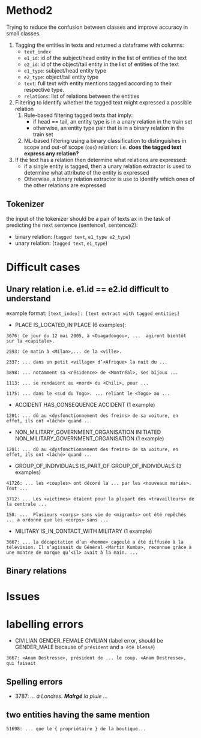 # Method2
Trying to reduce the confusion between classes and improve accuracy in small classes.

1. Tagging the entities in texts and returned a dataframe with columns:
    - `text_index`
    - `e1_id`: id of the subject/head entity in the list of entities of the text
    - `e2_id`: id of the object/tail entity in the list of entities of the text
    - `e1_type`: subject/head entity type
    - `e2_type`: object/tail entity type
    - `text`: full text with entity mentions tagged according to their respective type.
    - `relations`: list of relations between the entities
2. Filtering to identify whether the tagged text might expressed a possible relation
    1. Rule-based filtering tagged texts that imply:
        - if head == tail, an entity type is in a unary relation in the train set
        - otherwise, an entity type pair that is in a binary relation in the train set
    2. ML-based filtering using a binary classification to distinguishes in scope and out-of scope (`oos`) relation: i.e. **does the tagged text express any relation?**
3. If the text has a relation then determine what relations are expressed:
    - if a single entity is tagged, then a unary relation extractor is used to determine what attribute of the entity is expressed
    - Otherwise, a binary relation extractor is use to identify which ones of the other relations are expressed


## Tokenizer
the input of the tokenizer should be a pair of texts ax in the task of predicting the next sentence (sentence1, sentence2):
- binary relation: (`tagged text`, `e1_type e2_type`)
- unary relation: (`tagged text`, `e1_type`)


# Difficult cases

## Unary relation i.e. e1.id == e2.id difficult to understand
example format: `[text_index]: [text extract with tagged entities]`
- PLACE IS_LOCATED_IN PLACE (6 examples): 
````
3676: Ce jour du 12 mai 2005, à <Ouagadougou>, ...  agiront bientôt sur la <capitale>.

2593: Ce matin à <Milan>,... de la <ville>.

2337: ... dans un petit <village> d’<Afrique> la nuit du ...

3898: ... notamment sa <résidence> de <Montréal>, ses bijoux ...

1113: ... se rendaient au <nord> du <Chili>, pour ...

1175: ... dans le <sud du Togo>. ... reliant le <Togo> au ...
````

- ACCIDENT	HAS_CONSEQUENCE	ACCIDENT (1 example)
````
1201: ... dû au <dysfonctionnement des freins> de sa voiture, en effet, ils ont <lâché> quand ...
````

- NON_MILITARY_GOVERNMENT_ORGANISATION	INITIATED	NON_MILITARY_GOVERNMENT_ORGANISATION (1 example)
````
1201: ... dû au <dysfonctionnement des freins> de sa voiture, en effet, ils ont <lâché> quand ...
````

- GROUP_OF_INDIVIDUALS	IS_PART_OF	GROUP_OF_INDIVIDUALS (3 examples)
````
41726: ... les <couples> ont décoré la ... par les <nouveaux mariés>. Tout ...

3712: ... Les <victimes> étaient pour la plupart des <travailleurs> de la centrale ...

158: ...  Plusieurs <corps> sans vie de <migrants> ont été repêchés ... a ordonné que les <corps> sans ...
````

- MILITARY	IS_IN_CONTACT_WITH	MILITARY (1 example)
````
3667: ... la décapitation d’un <homme> cagoulé a été diffusée à la télévision. Il s’agissait du Général <Martin Kumba>, reconnue grâce à une montre de marque qu’<il> avait à la main. ...
````


## Binary relations


# Issues

# labelling errors

- CIVILIAN GENDER_FEMALE CIVILIAN (label error, should be GENDER_MALE because of `président` and `a été blessé`)
````
3667: <Anam Destresse>, président de ... le coup. <Anam Destresse>, qui faisait
````

## Spelling errors

- 3787: _... à Londres. **Malrgé** la pluie ..._

## two entities having the same mention

````
51698: ... que le { propriétaire } de la boutique...
````